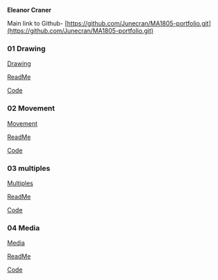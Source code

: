 **Eleanor Craner**

Main link to Github- 
[https://github.com/Junecran/MA1805-portfolio.git](https://github.com/Junecran/MA1805-portfolio.git)


### 01 Drawing
[Drawing](01_Drawing/index.html)

[ReadMe](01_Drawing/README.md)

[Code](01_Drawing/sketch.js)

### 02 Movement
[Movement](02_Movement/index.html)

[ReadMe](02_Movement/README.md)

[Code](02_Movement/sketch.js
)

### 03 multiples
[Multiples](03_Multiples/index.html)

[ReadMe](03_Multiples/README.md)

[Code](03_Multiples/sketch.js)

### 04 Media 
[Media](04_Media/index.html)

[ReadMe](04_Media/README.md)

[Code](04_Media/sketch.js)